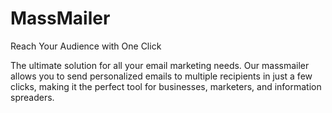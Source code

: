 # MassMailer

Reach Your Audience with One Click

The ultimate solution for all your email marketing needs. Our massmailer allows you to send personalized emails to multiple recipients in just a few clicks, making it the perfect tool for businesses, marketers, and information spreaders.
